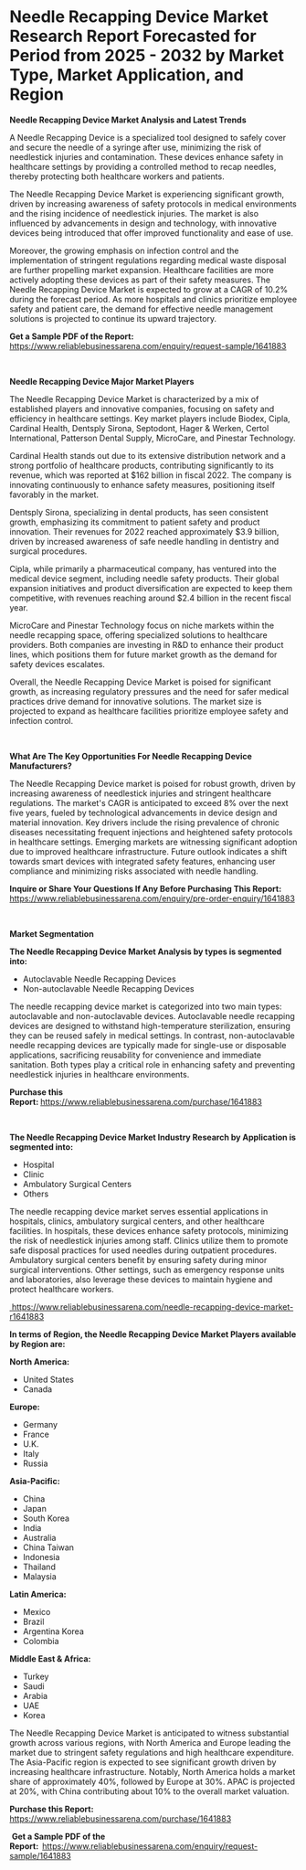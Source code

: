 <p><h1>Needle Recapping Device Market Research Report Forecasted for Period from 2025 -  2032 by Market Type, Market Application, and Region</h1></p><p><strong>Needle Recapping Device Market Analysis and Latest Trends</strong></p>
<p><p>A Needle Recapping Device is a specialized tool designed to safely cover and secure the needle of a syringe after use, minimizing the risk of needlestick injuries and contamination. These devices enhance safety in healthcare settings by providing a controlled method to recap needles, thereby protecting both healthcare workers and patients.</p><p>The Needle Recapping Device Market is experiencing significant growth, driven by increasing awareness of safety protocols in medical environments and the rising incidence of needlestick injuries. The market is also influenced by advancements in design and technology, with innovative devices being introduced that offer improved functionality and ease of use. </p><p>Moreover, the growing emphasis on infection control and the implementation of stringent regulations regarding medical waste disposal are further propelling market expansion. Healthcare facilities are more actively adopting these devices as part of their safety measures. The Needle Recapping Device Market is expected to grow at a CAGR of 10.2% during the forecast period. As more hospitals and clinics prioritize employee safety and patient care, the demand for effective needle management solutions is projected to continue its upward trajectory.</p></p>
<p><strong>Get a Sample PDF of the Report:&nbsp;</strong> <a href="https://www.reliablebusinessarena.com/enquiry/request-sample/1641883?utm_campaign=2182&utm_medium=2&utm_source=Github&utm_content=ia&utm_term=13042025&utm_id=needle-recapping-device">https://www.reliablebusinessarena.com/enquiry/request-sample/1641883</a></p>
<p>&nbsp;</p>
<p><strong>Needle Recapping Device Major Market Players</strong></p>
<p><p>The Needle Recapping Device Market is characterized by a mix of established players and innovative companies, focusing on safety and efficiency in healthcare settings. Key market players include Biodex, Cipla, Cardinal Health, Dentsply Sirona, Septodont, Hager & Werken, Certol International, Patterson Dental Supply, MicroCare, and Pinestar Technology.</p><p>Cardinal Health stands out due to its extensive distribution network and a strong portfolio of healthcare products, contributing significantly to its revenue, which was reported at $162 billion in fiscal 2022. The company is innovating continuously to enhance safety measures, positioning itself favorably in the market.</p><p>Dentsply Sirona, specializing in dental products, has seen consistent growth, emphasizing its commitment to patient safety and product innovation. Their revenues for 2022 reached approximately $3.9 billion, driven by increased awareness of safe needle handling in dentistry and surgical procedures.</p><p>Cipla, while primarily a pharmaceutical company, has ventured into the medical device segment, including needle safety products. Their global expansion initiatives and product diversification are expected to keep them competitive, with revenues reaching around $2.4 billion in the recent fiscal year.</p><p>MicroCare and Pinestar Technology focus on niche markets within the needle recapping space, offering specialized solutions to healthcare providers. Both companies are investing in R&D to enhance their product lines, which positions them for future market growth as the demand for safety devices escalates.</p><p>Overall, the Needle Recapping Device Market is poised for significant growth, as increasing regulatory pressures and the need for safer medical practices drive demand for innovative solutions. The market size is projected to expand as healthcare facilities prioritize employee safety and infection control.</p></p>
<p>&nbsp;</p>
<p><strong>What Are The Key Opportunities For Needle Recapping Device Manufacturers?</strong></p>
<p><p>The Needle Recapping Device market is poised for robust growth, driven by increasing awareness of needlestick injuries and stringent healthcare regulations. The market's CAGR is anticipated to exceed 8% over the next five years, fueled by technological advancements in device design and material innovation. Key drivers include the rising prevalence of chronic diseases necessitating frequent injections and heightened safety protocols in healthcare settings. Emerging markets are witnessing significant adoption due to improved healthcare infrastructure. Future outlook indicates a shift towards smart devices with integrated safety features, enhancing user compliance and minimizing risks associated with needle handling.</p></p>
<p><strong>Inquire or Share Your Questions If Any Before Purchasing This Report:</strong> <a href="https://www.reliablebusinessarena.com/enquiry/pre-order-enquiry/1641883?utm_campaign=2182&utm_medium=2&utm_source=Github&utm_content=ia&utm_term=13042025&utm_id=needle-recapping-device">https://www.reliablebusinessarena.com/enquiry/pre-order-enquiry/1641883</a></p>
<p>&nbsp;</p>
<p><strong>Market Segmentation</strong></p>
<p><strong>The Needle Recapping Device Market Analysis by types is segmented into:</strong></p>
<p><ul><li>Autoclavable Needle Recapping Devices</li><li>Non-autoclavable Needle Recapping Devices</li></ul></p>
<p><p>The needle recapping device market is categorized into two main types: autoclavable and non-autoclavable devices. Autoclavable needle recapping devices are designed to withstand high-temperature sterilization, ensuring they can be reused safely in medical settings. In contrast, non-autoclavable needle recapping devices are typically made for single-use or disposable applications, sacrificing reusability for convenience and immediate sanitation. Both types play a critical role in enhancing safety and preventing needlestick injuries in healthcare environments.</p></p>
<p><strong>Purchase this Report:&nbsp;</strong><a href="https://www.reliablebusinessarena.com/purchase/1641883?utm_campaign=2182&utm_medium=2&utm_source=Github&utm_content=ia&utm_term=13042025&utm_id=needle-recapping-device">https://www.reliablebusinessarena.com/purchase/1641883</a></p>
<p>&nbsp;</p>
<p><strong>The Needle Recapping Device Market Industry Research by Application is segmented into:</strong></p>
<p><ul><li>Hospital</li><li>Clinic</li><li>Ambulatory Surgical Centers</li><li>Others</li></ul></p>
<p><p>The needle recapping device market serves essential applications in hospitals, clinics, ambulatory surgical centers, and other healthcare facilities. In hospitals, these devices enhance safety protocols, minimizing the risk of needlestick injuries among staff. Clinics utilize them to promote safe disposal practices for used needles during outpatient procedures. Ambulatory surgical centers benefit by ensuring safety during minor surgical interventions. Other settings, such as emergency response units and laboratories, also leverage these devices to maintain hygiene and protect healthcare workers.</p></p>
<p><a href="https://www.reliablebusinessarena.com/needle-recapping-device-market-r1641883?utm_campaign=2182&utm_medium=2&utm_source=Github&utm_content=ia&utm_term=13042025&utm_id=needle-recapping-device">&nbsp;https://www.reliablebusinessarena.com/needle-recapping-device-market-r1641883</a></p>
<p><strong>In terms of Region, the Needle Recapping Device Market Players available by Region are:</strong></p>
<p>
    <p> <strong> North America: </strong>
        <ul>
            <li>United States</li>
            <li>Canada</li>
        </ul>
        </p> 
    <p> <strong> Europe: </strong>
        <ul>
            <li>Germany</li>
            <li>France</li>
            <li>U.K.</li>
            <li>Italy</li>
            <li>Russia</li>
        </ul>
        </p> 
    <p> <strong> Asia-Pacific: </strong>
        <ul>
            <li>China</li>
            <li>Japan</li>
            <li>South Korea</li>
            <li>India</li>
            <li>Australia</li>
            <li>China Taiwan</li>
            <li>Indonesia</li>
            <li>Thailand</li>
            <li>Malaysia</li>
        </ul>
        </p> 
    <p> <strong> Latin America: </strong>
        <ul>
            <li>Mexico</li>
            <li>Brazil</li>
            <li>Argentina Korea</li>
            <li>Colombia</li>
        </ul>
        </p> 
    <p> <strong> Middle East & Africa: </strong>
        <ul>
            <li>Turkey</li>
            <li>Saudi</li>
            <li>Arabia</li>
            <li>UAE</li>
            <li>Korea</li>
        </ul>
    </p>
    </p>
<p><p>The Needle Recapping Device Market is anticipated to witness substantial growth across various regions, with North America and Europe leading the market due to stringent safety regulations and high healthcare expenditure. The Asia-Pacific region is expected to see significant growth driven by increasing healthcare infrastructure. Notably, North America holds a market share of approximately 40%, followed by Europe at 30%. APAC is projected at 20%, with China contributing about 10% to the overall market valuation.</p></p>
<p><strong>Purchase this Report: </strong><a href="https://www.reliablebusinessarena.com/purchase/1641883?utm_campaign=2182&utm_medium=2&utm_source=Github&utm_content=ia&utm_term=13042025&utm_id=needle-recapping-device">https://www.reliablebusinessarena.com/purchase/1641883</a></p>
<p>&nbsp;<strong>Get a Sample PDF of the Report:&nbsp;&nbsp;</strong><a href="https://www.reliablebusinessarena.com/enquiry/request-sample/1641883?utm_campaign=2182&utm_medium=2&utm_source=Github&utm_content=ia&utm_term=13042025&utm_id=needle-recapping-device">https://www.reliablebusinessarena.com/enquiry/request-sample/1641883</a></p>
<p><strong></strong></p>
<p><p></p><p></p><p></p></p>